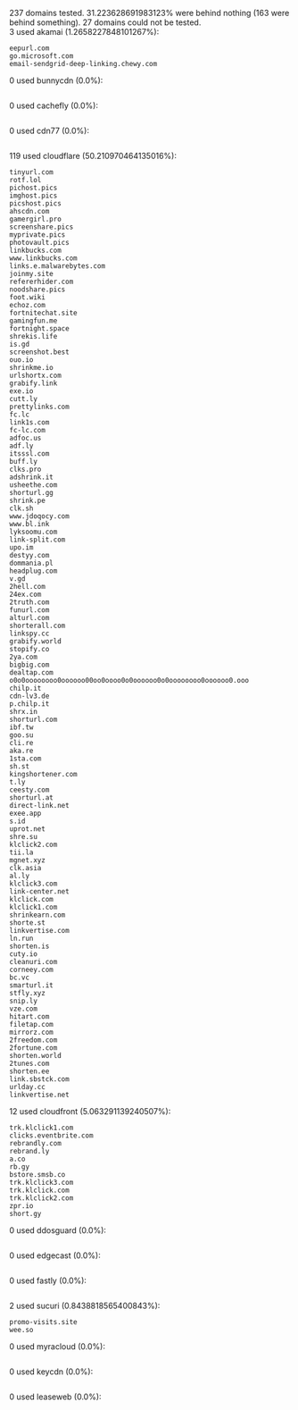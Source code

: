 237 domains tested. 31.223628691983123% were behind nothing (163 were behind something). 27 domains could not be tested.<br>
3 used akamai (1.2658227848101267%):
```
eepurl.com
go.microsoft.com
email-sendgrid-deep-linking.chewy.com
```

0 used bunnycdn (0.0%):
```

```

0 used cachefly (0.0%):
```

```

0 used cdn77 (0.0%):
```

```

119 used cloudflare (50.210970464135016%):
```
tinyurl.com
rotf.lol
pichost.pics
imghost.pics
picshost.pics
ahscdn.com
gamergirl.pro
screenshare.pics
myprivate.pics
photovault.pics
linkbucks.com
www.linkbucks.com
links.e.malwarebytes.com
joinmy.site
refererhider.com
noodshare.pics
foot.wiki
echoz.com
fortnitechat.site
gamingfun.me
fortnight.space
shrekis.life
is.gd
screenshot.best
ouo.io
shrinkme.io
urlshortx.com
grabify.link
exe.io
cutt.ly
prettylinks.com
fc.lc
link1s.com
fc-lc.com
adfoc.us
adf.ly
itsssl.com
buff.ly
clks.pro
adshrink.it
usheethe.com
shorturl.gg
shrink.pe
clk.sh
www.jdoqocy.com
www.bl.ink
lyksoomu.com
link-split.com
upo.im
destyy.com
dommania.pl
headplug.com
v.gd
2hell.com
24ex.com
2truth.com
funurl.com
alturl.com
shorterall.com
linkspy.cc
grabify.world
stopify.co
2ya.com
bigbig.com
dealtap.com
o0o0oooooooo0oooooo00oo0oooo0o0oooooo0o0oooooooo0oooooo0.ooo
chilp.it
cdn-lv3.de
p.chilp.it
shrx.in
shorturl.com
ibf.tw
goo.su
cli.re
aka.re
1sta.com
sh.st
kingshortener.com
t.ly
ceesty.com
shorturl.at
direct-link.net
exee.app
s.id
uprot.net
shre.su
klclick2.com
tii.la
mgnet.xyz
clk.asia
al.ly
klclick3.com
link-center.net
klclick.com
klclick1.com
shrinkearn.com
shorte.st
linkvertise.com
ln.run
shorten.is
cuty.io
cleanuri.com
corneey.com
bc.vc
smarturl.it
stfly.xyz
snip.ly
vze.com
hitart.com
filetap.com
mirrorz.com
2freedom.com
2fortune.com
shorten.world
2tunes.com
shorten.ee
link.sbstck.com
urlday.cc
linkvertise.net
```

12 used cloudfront (5.063291139240507%):
```
trk.klclick1.com
clicks.eventbrite.com
rebrandly.com
rebrand.ly
a.co
rb.gy
bstore.smsb.co
trk.klclick3.com
trk.klclick.com
trk.klclick2.com
zpr.io
short.gy
```

0 used ddosguard (0.0%):
```

```

0 used edgecast (0.0%):
```

```

0 used fastly (0.0%):
```

```

2 used sucuri (0.8438818565400843%):
```
promo-visits.site
wee.so
```

0 used myracloud (0.0%):
```

```

0 used keycdn (0.0%):
```

```

0 used leaseweb (0.0%):
```

```
